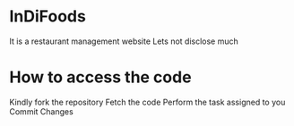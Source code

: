 # InDiFoods
It is a restaurant management website
Lets not disclose much
# How to access the code
Kindly fork the repository
Fetch the code
Perform the task assigned to you 
Commit Changes 
